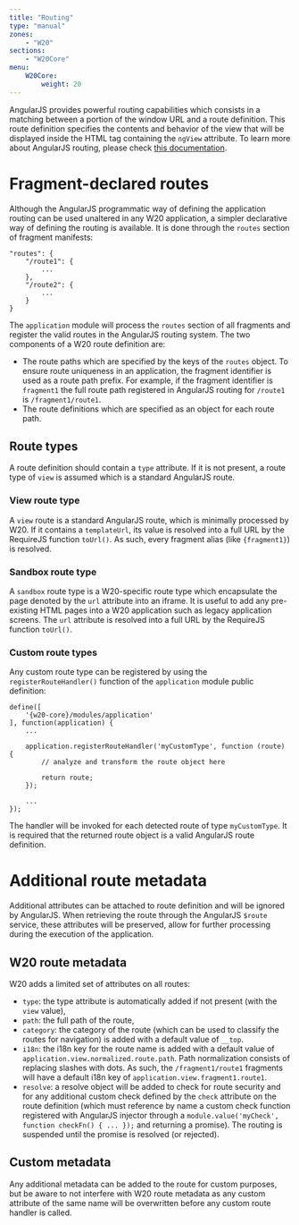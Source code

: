```yaml
---
title: "Routing"
type: "manual"
zones:
    - "W20"
sections:
    - "W20Core"
menu:
    W20Core:
        weight: 20
---
```


AngularJS provides powerful routing capabilities which consists in a matching between a portion of the window URL and 
a route definition. This route definition specifies the contents and behavior of the view that will be displayed inside the 
HTML tag containing the `ngView` attribute. To learn more about AngularJS routing, please check 
[this documentation](https://docs.angularjs.org/api/ngRoute/provider/$routeProvider).

# Fragment-declared routes

Although the AngularJS programmatic way of defining the application routing can be used unaltered in any W20 application,
a simpler declarative way of defining the routing is available. It is done through the `routes` section of fragment
manifests:

    "routes": {
        "/route1": {
            ...
        },
        "/route2": {
            ...
        }
    }

The `application` module will process the `routes` section of all fragments and register the valid routes in the AngularJS
routing system. The two components of a W20 route definition are:

* The route paths which are specified by the keys of the `routes` object. To ensure route uniqueness in an application,
 the fragment identifier is used as a route path prefix. For example, if the fragment identifier is `fragment1` the full
 route path registered in AngularJS routing for `/route1` is `/fragment1/route1`. 
* The route definitions which are specified as an object for each route path.  

## Route types

A route definition should contain a `type` attribute. If it is not present, a route type of `view` is assumed which is
a standard AngularJS route.

### View route type
 
A `view` route is a standard AngularJS route, which is minimally processed by W20. If it contains a `templateUrl`, its
value is resolved into a full URL by the RequireJS function `toUrl()`. As such, every fragment alias (like `{fragment1}`)
is resolved.

### Sandbox route type

A `sandbox` route type is a W20-specific route type which encapsulate the page denoted by the `url` attribute into an
iframe. It is useful to add any pre-existing HTML pages into a W20 application such as legacy application screens. The
`url` attribute is resolved into a full URL by the RequireJS function `toUrl()`.

### Custom route types

Any custom route type can be registered by using the `registerRouteHandler()` function of the `application` module public
definition:

    define([
        '{w20-core}/modules/application'
    ], function(application) {
        ...
        
        application.registerRouteHandler('myCustomType', function (route) {
            // analyze and transform the route object here        
        
            return route;
        });
        
        ...
    });
    
The handler will be invoked for each detected route of type `myCustomType`. It is required that the returned route
object is a valid AngularJS route definition.

# Additional route metadata

Additional attributes can be attached to route definition and will be ignored by AngularJS. When retrieving the route through
the AngularJS `$route` service, these attributes will be preserved, allow for further processing during the execution
of the application.

## W20 route metadata

W20 adds a limited set of attributes on all routes:

* `type`: the type attribute is automatically added if not present (with the `view` value),
* `path`: the full path of the route,
* `category`: the category of the route (which can be used to classify the routes for navigation) is added with a default value of `__top`. 
* `i18n`: the i18n key for the route name is added with a default value of `application.view.normalized.route.path`. Path
normalization consists of replacing slashes with dots. As such, the `/fragment1/route1` fragments will have a default i18n
key of `application.view.fragment1.route1`.
* `resolve`: a resolve object will be added to check for route security and for any additional custom check defined by the
`check` attribute on the route definition (which must reference by name a custom check function registered with AngularJS
injector through a `module.value('myCheck', function checkFn() { ... });` and returning a promise). The routing is suspended
until the promise is resolved (or rejected).

## Custom metadata

Any additional metadata can be added to the route for custom purposes, but be aware to not interfere with W20 route metadata
as any custom attribute of the same name will be overwritten before any custom route handler is called.
